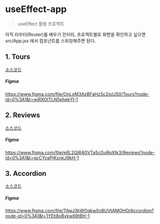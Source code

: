 # useEffect-app

> useEffect 활용 프로젝트

아직 라우터(Router)를 배우기 전이라, 프로젝트별로 화면을 확인하고 싶으면 src/App.jsx 에서 컴포넌트를 스위칭해주면 된다.

## 1. Tours

[소스코드](<https://github.com/jiyeon-dev/udemy/tree/main/React%2018%20Tutorial%20and%20Projects%20Course%20(2023)/useEffect-app/src/01-Tours>)

##### Figma

https://www.figma.com/file/OnLoM3AzBFaHzSc2iolJS0/Tours?node-id=0%3A1&t=wiRXOlTLN5ehekYI-1

## 2. Reviews

[소스코드](<https://github.com/jiyeon-dev/udemy/tree/main/React%2018%20Tutorial%20and%20Projects%20Course%20(2023)/useEffect-app/src/02-Reviews>)

##### Figma

https://www.figma.com/file/e8L2QiR4GVTa5cGuRpXtk3/Reviews?node-id=0%3A1&t=gcCYcePiKxnkJ9kH-1

## 3. Accordion

[소스코드](<https://github.com/jiyeon-dev/udemy/tree/main/React%2018%20Tutorial%20and%20Projects%20Course%20(2023)/useEffect-app/src/03-Accordion>)

##### Figma

https://www.figma.com/file/TAwJ3kWOqkw0o8UVtAMOHO/Accordion?node-id=0%3A1&t=1YEti8xBykw69tBH-1
